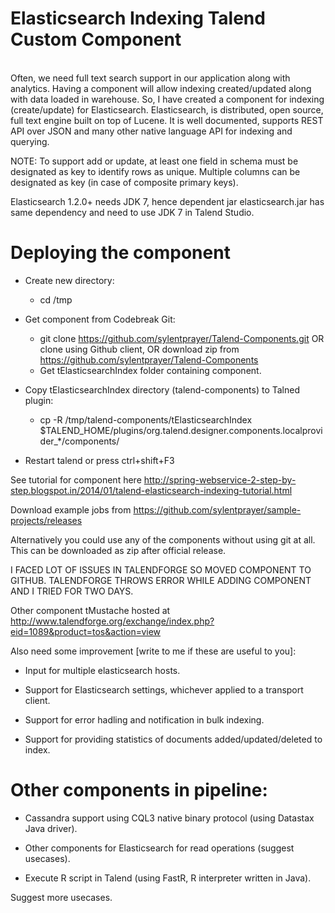 Elasticsearch Indexing Talend Custom Component
================================================
<br/>
Often, we need full text search support in our application along with analytics. Having a component will allow indexing created/updated along with data loaded in warehouse. So, I have created a component for indexing (create/update) for Elasticsearch. Elasticsearch, is distributed, open source, full text engine built on top of Lucene. It is well documented, supports REST API over JSON and many other native language API for indexing and querying.

NOTE: To support add or update, at least one field in schema must be designated as key to identify rows as unique. Multiple columns can be designated as key (in case of composite primary keys).

Elasticsearch 1.2.0+ needs JDK 7, hence dependent jar elasticsearch<version>.jar has same dependency and need to use JDK 7 in Talend Studio.

Deploying the component
=======================
* Create new directory:
	* cd /tmp

* Get component from Codebreak Git:
	* git clone https://github.com/sylentprayer/Talend-Components.git OR clone using Github client, OR download zip from https://github.com/sylentprayer/Talend-Components
	* Get tElasticsearchIndex folder containing component.
	
* Copy tElasticsearchIndex directory (talend-components) to Talned plugin:
	* cp -R /tmp/talend-components/tElasticsearchIndex $TALEND_HOME/plugins/org.talend.designer.components.localprovider_*/components/

* Restart talend or press ctrl+shift+F3

See tutorial for component here http://spring-webservice-2-step-by-step.blogspot.in/2014/01/talend-elasticsearch-indexing-tutorial.html

Download example jobs from https://github.com/sylentprayer/sample-projects/releases

Alternatively you could use any of the components without using git at all. This can be downloaded as zip after official release.

I FACED LOT OF ISSUES IN TALENDFORGE SO MOVED COMPONENT TO GITHUB. TALENDFORGE THROWS ERROR WHILE ADDING COMPONENT AND I TRIED FOR TWO DAYS.

Other component tMustache hosted at http://www.talendforge.org/exchange/index.php?eid=1089&product=tos&action=view

Also need some improvement [write to me if these are useful to you]:
* Input for multiple elasticsearch hosts.

* Support for Elasticsearch settings, whichever applied to a transport client.

* Support for error hadling and notification in bulk indexing.

* Support for providing statistics of documents added/updated/deleted to index.


Other components in pipeline:
==============================
* Cassandra support using CQL3 native binary protocol (using Datastax Java driver). 

* Other components for Elasticsearch for read operations (suggest usecases).

* Execute R script in Talend (using FastR, R interpreter written in Java).

Suggest more usecases.
